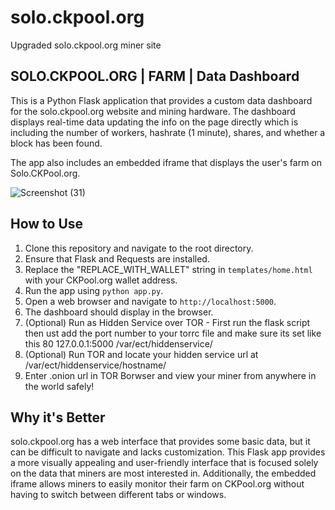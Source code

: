 # solo.ckpool.org
Upgraded solo.ckpool.org miner site

## SOLO.CKPOOL.ORG | FARM | Data Dashboard

This is a Python Flask application that provides a custom data dashboard for the solo.ckpool.org website and mining hardware. The dashboard displays real-time data updating the info on the page directly which is including the number of workers, hashrate (1 minute), shares, and whether a block has been found. 

The app also includes an embedded iframe that displays the user's farm on Solo.CKPool.org. 

![Screenshot (31)](https://github.com/codercoins/solo.ckpool.org/assets/30527348/4e56bd83-cfcb-4602-8b47-184d953c2312)


## How to Use

1. Clone this repository and navigate to the root directory.
2. Ensure that Flask and Requests are installed.
3. Replace the "REPLACE_WITH_WALLET" string in `templates/home.html` with your CKPool.org wallet address.
4. Run the app using `python app.py`.
5. Open a web browser and navigate to `http://localhost:5000`.
6. The dashboard should display in the browser.
7. (Optional) Run as Hidden Service over TOR - First run the flask script then ust add the port number to your torrc file and make sure its set like this 80 127.0.0.1:5000 /var/ect/hiddenservice/
8. (Optional) Run TOR and locate your hidden service url at /var/ect/hiddenservice/hostname/
9. Enter .onion url in TOR Borwser and view your miner from anywhere in the world safely!

## Why it's Better

solo.ckpool.org has a web interface that provides some basic data, but it can be difficult to navigate and lacks customization. This Flask app provides a more visually appealing and user-friendly interface that is focused solely on the data that miners are most interested in. Additionally, the embedded iframe allows miners to easily monitor their farm on CKPool.org without having to switch between different tabs or windows.

